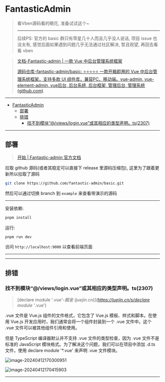 # FantasticAdmin

> 看Vben源码看的眼花, 准备试试这个~
>
> ---
>
> 后续PS: 官方的 basic 群只有零星几十人而且几乎没人说话, 项目 issue 也没太有, 感觉后面如果遇到问题几乎无法通过社区解决, 暂且观望, 再回去看看 vben

> [文档-Fantastic-admin | 一款 Vue 中后台管理系统框架](https://fantastic-admin.github.io/)
>
> [源码仓库-fantastic-admin/basic: ⭐⭐⭐⭐⭐ 一款开箱即用的 Vue 中后台管理系统框架，支持多款 UI 组件库，兼容PC、移动端。vue-admin, vue-element-admin, vue后台, 后台系统, 后台框架, 管理后台, 管理系统 (github.com)](https://github.com/fantastic-admin/basic)

---

- [FantasticAdmin](#fantasticadmin)
  - [部署](#部署)
  - [排错](#排错)
    - [找不到模块“@/views/login.vue”或其相应的类型声明。ts(2307)](#找不到模块viewsloginvue或其相应的类型声明ts2307)

---

## 部署

> [开始 | Fantastic-admin 官方文档](https://fantastic-admin.github.io/guide/start.html)

拉取 github 源码(或者其稳定可以直接下 release 里源码压缩包), 这里为了跟着更新所以拉取了源码

```bash
git clone https://github.com/fantastic-admin/basic.git
```

然后可以通过切换 branch 到 `example` 来查看带演示的源码

---

安装依赖:

```bash
pnpm install
```

运行:

```bash
pnpm run dev
```

访问 `http://localhost:9000` 以查看前端页面

---





---

## 排错

### 找不到模块“@/views/login.vue”或其相应的类型声明。ts(2307)

> [declare module '*.vue'-掘金 (juejin.cn)](https://juejin.cn/s/declare module '*.vue')

.vue 文件是 Vue.js 组件的文件格式，它包含了 Vue.js 模板、样式和脚本。在使用 Vue.js 开发应用时，我们通常会将一个组件封装到一个 .vue 文件中。这个 .vue 文件可以被其他组件引用和使用。

但是 TypeScript 编译器默认并不支持 .vue 文件的类型检查，因为 .vue 文件不是标准的 JavaScript 模块格式。为了解决这个问题，我们可以在项目中添加 .d.ts 文件，使用 declare module '*.vue' 来声明 .vue 文件模块。

![image-20240412170300951](http://cdn.ayusummer233.top/DailyNotes/202404121703172.png)

![image-20240412170415903](http://cdn.ayusummer233.top/DailyNotes/202404121704985.png)

---





















